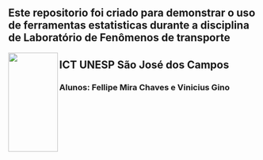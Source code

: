 ## Este repositorio foi criado para demonstrar o uso de ferramentas estatisticas durante a disciplina de Laboratório de Fenômenos de transporte

<a href="url"><img src="https://www.ict.unesp.br/Home/ensino/pos-graduacao/desastresnaturais/logoict_transp.png " align="left" height="200" width="100" ></a>
## ICT UNESP São José dos Campos

### Alunos: Fellipe Mira Chaves e Vinicius Gino
